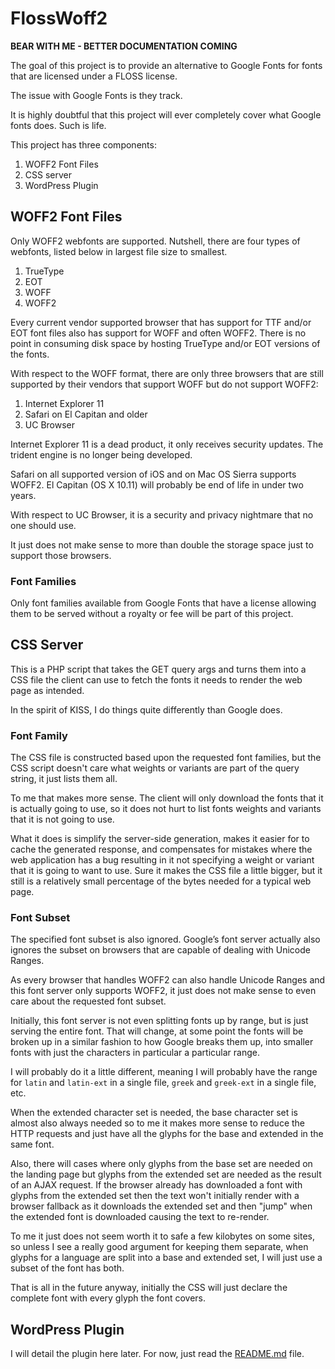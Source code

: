 FlossWoff2
==========

__BEAR WITH ME - BETTER DOCUMENTATION COMING__

The goal of this project is to provide an alternative to Google Fonts for fonts
that are licensed under a FLOSS license.

The issue with Google Fonts is they track.

It is highly doubtful that this project will ever completely cover what Google
fonts does. Such is life.

This project has three components:

1. WOFF2 Font Files
2. CSS server
3. WordPress Plugin

WOFF2 Font Files
----------------

Only WOFF2 webfonts are supported. Nutshell, there are four types of webfonts,
listed below in largest file size to smallest.

1. TrueType
2. EOT
3. WOFF
4. WOFF2

Every current vendor supported browser that has support for TTF and/or EOT font
files also has support for WOFF and often WOFF2. There is no point in consuming
disk space by hosting TrueType and/or EOT versions of the fonts.

With respect to the WOFF format, there are only three browsers that are still
supported by their vendors that support WOFF but do not support WOFF2:

1. Internet Explorer 11
2. Safari on El Capitan and older
3. UC Browser

Internet Explorer 11 is a dead product, it only receives security updates. The
trident engine is no longer being developed.

Safari on all supported version of iOS and on Mac OS Sierra supports WOFF2. El
Capitan (OS X 10.11) will probably be end of life in under two years.

With respect to UC Browser, it is a security and privacy nightmare that no one
should use.

It just does not make sense to more than double the storage space just to
support those browsers.

### Font Families

Only font families available from Google Fonts that have a license allowing
them to be served without a royalty or fee will be part of this project.


CSS Server
----------

This is a PHP script that takes the GET query args and turns them into a CSS
file the client can use to fetch the fonts it needs to render the web page as
intended.

In the spirit of KISS, I do things quite differently than Google does.

### Font Family

The CSS file is constructed based upon the requested font families, but the
CSS script doesn't care what weights or variants are part of the query string,
it just lists them all.

To me that makes more sense. The client will only download the fonts that it is
actually going to use, so it does not hurt to list fonts weights and variants
that it is not going to use.

What it does is simplify the server-side generation, makes it easier for to
cache the generated response, and compensates for mistakes where the web
application has a bug resulting in it not specifying a weight or variant that
it is going to want to use. Sure it makes the CSS file a little bigger, but it
still is a relatively small percentage of the bytes needed for a typical web
page.

### Font Subset

The specified font subset is also ignored. Google’s font server actually also
ignores the subset on browsers that are capable of dealing with Unicode Ranges.

As every browser that handles WOFF2 can also handle Unicode Ranges and this
font server only supports WOFF2, it just does not make sense to even care about
the requested font subset.

Initially, this font server is not even splitting fonts up by range, but is
just serving the entire font. That will change, at some point the fonts will be
broken up in a similar fashion to how Google breaks them up, into smaller fonts
with just the characters in particular a particular range.

I will probably do it a little different, meaning I will probably have the
range for `latin` and `latin-ext` in a single file, `greek` and `greek-ext` in
a single file, etc.

When the extended character set is needed, the base character set is almost
also always needed so to me it makes more sense to reduce the HTTP requests and
just have all the glyphs for the base and extended in the same font.

Also, there will cases where only glyphs from the base set are needed on the
landing page but glyphs from the extended set are needed as the result of an
AJAX request. If the browser already has downloaded a font with glyphs from the
extended set then the text won't initially render with a browser fallback as it
downloads the extended set and then "jump" when the extended font is downloaded
causing the text to re-render.

To me it just does not seem worth it to safe a few kilobytes on some sites, so
unless I see a really good argument for keeping them separate, when glyphs for
a language are split into a base and extended set, I will just use a subset of
the font has both.

That is all in the future anyway, initially the CSS will just declare the
complete font with every glyph the font covers.


WordPress Plugin
----------------

I will detail the plugin here later. For now, just read the
[README.md](wordpress/README.md) file.

